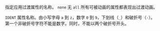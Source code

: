 指定应用过渡属性的名称。
`none`
无
`all`
所有可被动画的属性都表现出过渡动画。

`IDENT`
属性名称。由小写字母 `a` 到 `z`，数字 `0` 到 `9`，下划线（`_`）和破折号（`-`）。第一个非破折号字符不能是数字。同时，不能以两个破折号开头。